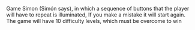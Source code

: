 Game Simon (Simón says), in which a sequence of buttons that the player will have to repeat is illuminated,
If you make a mistake it will start again. The game will have 10 difficulty levels, which must be overcome to win
